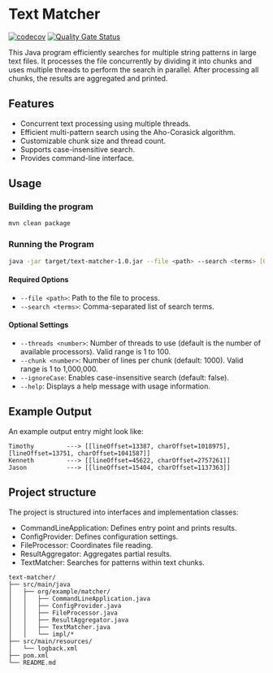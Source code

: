 # Text Matcher

[![codecov](https://codecov.io/gh/kirill-sergeev/text-matcher/branch/main/graph/badge.svg)](https://codecov.io/gh/kirill-sergeev/text-matcher)
[![Quality Gate Status](https://sonarcloud.io/api/project_badges/measure?project=kirill-sergeev_text-matcher&metric=alert_status)](https://sonarcloud.io/summary/new_code?id=kirill-sergeev_text-matcher)


This Java program efficiently searches for multiple string patterns in large text files.
It processes the file concurrently by dividing it into chunks and uses multiple threads to perform the search in parallel.
After processing all chunks, the results are aggregated and printed.

## Features

- Concurrent text processing using multiple threads.
- Efficient multi-pattern search using the Aho-Corasick algorithm.
- Customizable chunk size and thread count.
- Supports case-insensitive search.
- Provides command-line interface.

## Usage

### Building the program

```bash
mvn clean package
```

### Running the Program

```bash
java -jar target/text-matcher-1.0.jar --file <path> --search <terms> [OPTIONS]
```

#### Required Options

- `--file <path>`: Path to the file to process.
- `--search <terms>`: Comma-separated list of search terms.

#### Optional Settings

- `--threads <number>`: Number of threads to use (default is the number of available processors). Valid range is 1 to 100.
- `--chunk <number>`: Number of lines per chunk (default: 1000). Valid range is 1 to 1,000,000.
- `--ignoreCase`: Enables case-insensitive search (default: false).
- `--help`: Displays a help message with usage information.

## Example Output

An example output entry might look like:

```
Timothy         ---> [[lineOffset=13387, charOffset=1018975], [lineOffset=13751, charOffset=1041587]]
Kenneth         ---> [[lineOffset=45622, charOffset=2757261]]
Jason           ---> [[lineOffset=15404, charOffset=1137363]]
```

## Project structure

The project is structured into interfaces and implementation classes:

- CommandLineApplication: Defines entry point and prints results.
- ConfigProvider: Defines configuration settings.
- FileProcessor: Coordinates file reading.
- ResultAggregator: Aggregates partial results.
- TextMatcher: Searches for patterns within text chunks.

```
text-matcher/
├── src/main/java
│   ├── org/example/matcher/
│   │   ├── CommandLineApplication.java
│   │   ├── ConfigProvider.java
│   │   ├── FileProcessor.java
│   │   ├── ResultAggregator.java
│   │   ├── TextMatcher.java
│   │   └── impl/*
├── src/main/resources/
│   └── logback.xml
├── pom.xml
└── README.md
```
